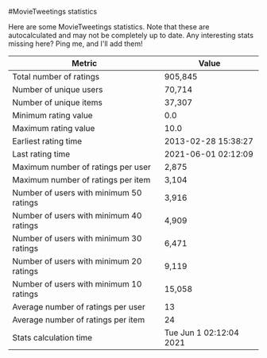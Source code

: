 #MovieTweetings statistics

Here are some MovieTweetings statistics. Note that these are autocalculated and may not be completely up to date. Any interesting stats missing here? Ping me, and I'll add them!

Metric | Value
--- | ---
Total number of ratings                 | 905,845
Number of unique users                  | 70,714
Number of unique items                  | 37,307
Minimum rating value                    | 0.0
Maximum rating value                    | 10.0
Earliest rating time                    | 2013-02-28 15:38:27
Last rating time                        | 2021-06-01 02:12:09
Maximum number of ratings per user      | 2,875
Maximum number of ratings per item      | 3,104
Number of users with minimum 50 ratings | 3,916
Number of users with minimum 40 ratings | 4,909
Number of users with minimum 30 ratings | 6,471
Number of users with minimum 20 ratings | 9,119
Number of users with minimum 10 ratings | 15,058
Average number of ratings per user      | 13
Average number of ratings per item      | 24
Stats calculation time                  | Tue Jun  1 02:12:04 2021


